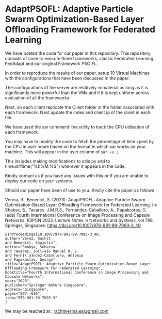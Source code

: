 # AdaptPSOFL: Adaptive Particle Swarm Optimization-Based Layer Offloading Framework for Federated Learning

We have posted the code for our paper in this repository. This repository consists of code to execute three frameworks, 
classic Federated Learning, FedAdapt and our original Framework PSO FL. 

In order to reproduce the results of our paper, setup 10
Virtual Machines with the configurations that have been discussed in the paper. 

The configurations of the server are relatively immaterial as long as it is significantly more powerful than the VMs and if it is kept uniform across evaluation of all the 
frameworks

Next, on each client replicate the Client folder in the folder associated with each framework. Next update the index and client ip
of the client in each file. 

We have used the sar command line utility to track the CPU utilisation of each framework. 

You may have to modify the code to fetch the percentage of time spent by the CPU in user mode based on the format in which sar works on your 
machine. This will appear in the user column of ```sar -u 1 ```

This includes making modifications to utils.py and to time.strftime("%I:%M:%S") wherever it appears in the code. 

Kindly contact us if you have any issues with this or if you are unable to deploy our code on your systems. 

Should our paper have been of use to you. Kindly cite the paper as follows : 

Verma, R., Benedict, S. (2023). AdaptPSOFL: Adaptive Particle Swarm Optimization-Based Layer Offloading Framework for Federated Learning. In: Shakya, S., Tavares, J.M.R.S., Fernández-Caballero, A., Papakostas, G. (eds) Fourth International Conference on Image Processing and Capsule Networks. ICIPCN 2023. Lecture Notes in Networks and Systems, vol 798. Springer, Singapore. https://doi.org/10.1007/978-981-99-7093-3_40
```
@InProceedings{10.1007/978-981-99-7093-3_40,
author="Verma, Rachit
and Benedict, Shajulin",
editor="Shakya, Subarna
and Tavares, Jo{\~a}o Manuel R. S.
and Fern{\'a}ndez-Caballero, Antonio
and Papakostas, George",
title="AdaptPSOFL: Adaptive Particle Swarm Optimization-Based Layer Offloading Framework for Federated Learning",
booktitle="Fourth International Conference on Image Processing and Capsule Networks",
year="2023",
publisher="Springer Nature Singapore",
address="Singapore",
pages="597--610",
isbn="978-981-99-7093-3"
}

```

We may be reached at : 
rachitverma.ea@gmail.com
